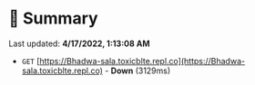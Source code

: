 # 📖 Summary
Last updated: **4/17/2022, 1:13:08 AM**

- `GET` [https://Bhadwa-sala.toxicblte.repl.co](https://Bhadwa-sala.toxicblte.repl.co) - **Down** (3129ms)
